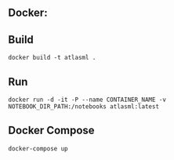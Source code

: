 ## Docker:

## Build
`docker build -t atlasml .`
## Run
`docker run -d -it -P --name CONTAINER_NAME -v NOTEBOOK_DIR_PATH:/notebooks atlasml:latest`


## Docker Compose
`docker-compose up`
